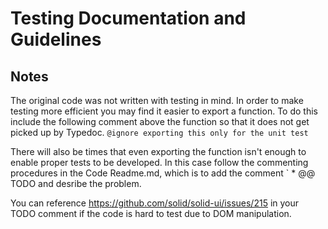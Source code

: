 # Testing Documentation and Guidelines

## Notes

The original code was not written with testing in mind. In order to make testing more efficient you may find it easier to export a function. To do this include the following comment above the function so that it does not get picked up by Typedoc.
`@ignore exporting this only for the unit test`

There will also be times that even exporting the function isn't enough to enable proper tests to be developed. In this case follow the commenting procedures in the Code Readme.md, which is to add the comment
` \* @@ TODO and desribe the problem.

You can reference https://github.com/solid/solid-ui/issues/215 in your TODO comment if the code is hard to test due to DOM manipulation.

